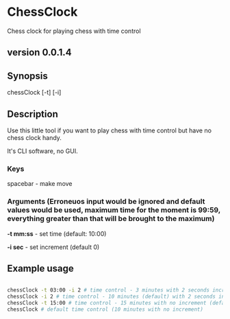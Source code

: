 # ChessClock
Chess clock for playing chess with time control

## version 0.0.1.4

## Synopsis
chessClock [-t] [-i]

## Description
Use this little tool if you want to play chess with time control but have no chess clock handy.

It's CLI software, no GUI.

### Keys
spacebar - make move

### Arguments (Erroneuos input would be ignored and default values would be used, maximum time for the moment is 99:59, everything greater than that will be brought to the maximum)
**-t mm:ss** - set time (default: 10:00)

**-i sec** - set increment (default 0)

## Example usage

```sh

chessClock -t 03:00 -i 2 # time control - 3 minutes with 2 seconds increment
chessClock -i 2 # time control - 10 minutes (default) with 2 seconds increment
chessClock -t 15:00 # time control - 15 minutes with no increment (default)
chessClock # default time control (10 minutes with no increment)

```